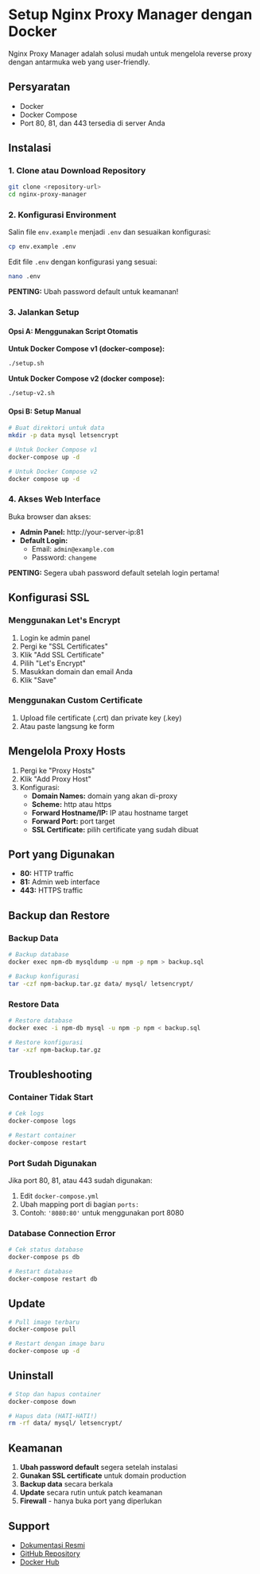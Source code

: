 # Setup Nginx Proxy Manager dengan Docker

Nginx Proxy Manager adalah solusi mudah untuk mengelola reverse proxy dengan antarmuka web yang user-friendly.

## Persyaratan

- Docker
- Docker Compose
- Port 80, 81, dan 443 tersedia di server Anda

## Instalasi

### 1. Clone atau Download Repository

```bash
git clone <repository-url>
cd nginx-proxy-manager
```

### 2. Konfigurasi Environment

Salin file `env.example` menjadi `.env` dan sesuaikan konfigurasi:

```bash
cp env.example .env
```

Edit file `.env` dengan konfigurasi yang sesuai:

```bash
nano .env
```

**PENTING:** Ubah password default untuk keamanan!

### 3. Jalankan Setup

#### Opsi A: Menggunakan Script Otomatis

**Untuk Docker Compose v1 (docker-compose):**
```bash
./setup.sh
```

**Untuk Docker Compose v2 (docker compose):**
```bash
./setup-v2.sh
```

#### Opsi B: Setup Manual

```bash
# Buat direktori untuk data
mkdir -p data mysql letsencrypt

# Untuk Docker Compose v1
docker-compose up -d

# Untuk Docker Compose v2
docker compose up -d
```

### 4. Akses Web Interface

Buka browser dan akses:
- **Admin Panel:** http://your-server-ip:81
- **Default Login:**
  - Email: `admin@example.com`
  - Password: `changeme`

**PENTING:** Segera ubah password default setelah login pertama!

## Konfigurasi SSL

### Menggunakan Let's Encrypt

1. Login ke admin panel
2. Pergi ke "SSL Certificates"
3. Klik "Add SSL Certificate"
4. Pilih "Let's Encrypt"
5. Masukkan domain dan email Anda
6. Klik "Save"

### Menggunakan Custom Certificate

1. Upload file certificate (.crt) dan private key (.key)
2. Atau paste langsung ke form

## Mengelola Proxy Hosts

1. Pergi ke "Proxy Hosts"
2. Klik "Add Proxy Host"
3. Konfigurasi:
   - **Domain Names:** domain yang akan di-proxy
   - **Scheme:** http atau https
   - **Forward Hostname/IP:** IP atau hostname target
   - **Forward Port:** port target
   - **SSL Certificate:** pilih certificate yang sudah dibuat

## Port yang Digunakan

- **80:** HTTP traffic
- **81:** Admin web interface
- **443:** HTTPS traffic

## Backup dan Restore

### Backup Data

```bash
# Backup database
docker exec npm-db mysqldump -u npm -p npm > backup.sql

# Backup konfigurasi
tar -czf npm-backup.tar.gz data/ mysql/ letsencrypt/
```

### Restore Data

```bash
# Restore database
docker exec -i npm-db mysql -u npm -p npm < backup.sql

# Restore konfigurasi
tar -xzf npm-backup.tar.gz
```

## Troubleshooting

### Container Tidak Start

```bash
# Cek logs
docker-compose logs

# Restart container
docker-compose restart
```

### Port Sudah Digunakan

Jika port 80, 81, atau 443 sudah digunakan:

1. Edit `docker-compose.yml`
2. Ubah mapping port di bagian `ports:`
3. Contoh: `'8080:80'` untuk menggunakan port 8080

### Database Connection Error

```bash
# Cek status database
docker-compose ps db

# Restart database
docker-compose restart db
```

## Update

```bash
# Pull image terbaru
docker-compose pull

# Restart dengan image baru
docker-compose up -d
```

## Uninstall

```bash
# Stop dan hapus container
docker-compose down

# Hapus data (HATI-HATI!)
rm -rf data/ mysql/ letsencrypt/
```

## Keamanan

1. **Ubah password default** segera setelah instalasi
2. **Gunakan SSL certificate** untuk domain production
3. **Backup data** secara berkala
4. **Update** secara rutin untuk patch keamanan
5. **Firewall** - hanya buka port yang diperlukan

## Support

- [Dokumentasi Resmi](https://nginxproxymanager.com/)
- [GitHub Repository](https://github.com/NginxProxyManager/nginx-proxy-manager)
- [Docker Hub](https://hub.docker.com/r/jc21/nginx-proxy-manager)
